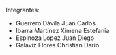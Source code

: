 Integrantes: 

- Guerrero Dávila Juan Carlos
- Ibarra Martínez Ximena Estefania
- Espinoza Lopez Juan Diego
- Galaviz Flores Christian Darío
